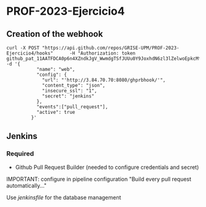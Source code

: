 # PROF-2023-Ejercicio4

## Creation of the webhook

``` terminal
curl -X POST "https://api.github.com/repos/GRISE-UPM/PROF-2023-Ejercicio4/hooks"      -H "Authorization: token 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" -d '{
           "name": "web",
           "config": {
             "url": "'http://3.84.70.70:8080/ghprbhook/'",
             "content_type": "json",
             "insecure_ssl": "1",
             "secret": "jenkins"
           },
           "events":["pull_request"],
           "active": true
         }'
```

## Jenkins

### Required

- Github Pull Request Builder (needed to configure credentials and secret)

IMPORTANT: configure in pipeline configuration "Build every pull request automatically..."

Use *jenkinsfile* for the database management
